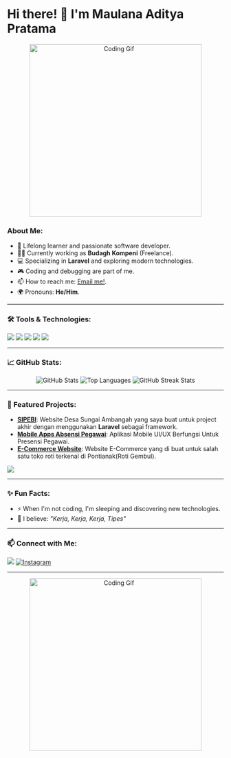 # <summary><strong>Hi there! 👋 I'm Maulana Aditya Pratama</strong></summary>

<p align="center">
  <img src="https://media4.giphy.com/media/v1.Y2lkPTc5MGI3NjExOG8yNXEweXNzbDAwaTlmYWF3bjd5dHdsejhjeDBzb2Nyemg0dmFxeiZlcD12MV9pbnRlcm5hbF9naWZfYnlfaWQmY3Q9Zw/G5K2Jy1Mvy0Zq/giphy.webp" width="400" alt="Coding Gif" />
</p>

### About Me:
- 🌱 Lifelong learner and passionate software developer.  
- 👨‍💻 Currently working as **Budagh Kompeni** (Freelance).  
- 💻 Specializing in **Laravel** and exploring modern technologies.  
- 🎮 Coding and debugging are part of me.  
- 📫 How to reach me: [Email me!](mailto:aditya.neo5@gmail.com).  
- 🌍 Pronouns: **He/Him**.  

---

### **🛠 Tools & Technologies:**
<p align="left">
  <img src="https://img.shields.io/badge/Code-Java-red?&logo=java&logoColor=white" />
  <img src="https://img.shields.io/badge/Text%20Editor-Visual%20Studio%20Code-blue?&logo=visual%20studio%20code&logoColor=blue" />
  <img src="https://img.shields.io/badge/Database-MySQL-blue?&logo=mysql&logoColor=white" />
  <img src="https://img.shields.io/badge/Version%20Control-Git-orange?&logo=git&logoColor=white" />
  <img src="https://img.shields.io/badge/Hosting-Docker-lightblue?&logo=docker&logoColor=white" />
</p>

---

### **📈 GitHub Stats:**
<p align="center">
  <img src="https://github-readme-stats.vercel.app/api?username=12210778-MaulanaAdityaPratama&show_icons=true&theme=transparent" alt="GitHub Stats" />
  <img src="https://github-readme-stats.vercel.app/api/top-langs/?username=12210778-MaulanaAdityaPratama&layout=compact&theme=transparent" alt="Top Languages" />
  <img src="https://github-readme-streak-stats.herokuapp.com/?user=12210778-MaulanaAdityaPratama&theme=transparent" alt="GitHub Streak Stats" />
</p>

---

### **🚀 Featured Projects:**
- [**SIPEBI**](https://github.com/12210778-MaulanaAdityaPratama/projectsi-SIPEBI-fork): Website Desa Sungai Ambangah yang saya buat untuk project akhir dengan menggunakan **Laravel** sebagai framework.
- [**Mobile Apps Absensi Pegawai**](https://github.com/12210778-MaulanaAdityaPratama/12210778-Presensi_Pegawai_12.4B.30): Aplikasi Mobile UI/UX Berfungsi Untuk Presensi Pegawai.
- [**E-Commerce Website**](https://github.com/12210778-MaulanaAdityaPratama/roti): Website E-Commerce yang di buat untuk salah satu toko roti terkenal di Pontianak(Roti Gembul).

<p align="left">
  <img src="https://github-readme-stats.vercel.app/api/pin/?username=12210778-MaulanaAdityaPratama&repo=projectsi-SIPEBI-fork&theme=transparent" />
</p>

---

### **✨ Fun Facts:**
- ⚡ When I'm not coding, I'm sleeping and discovering new technologies.  
- 🌱 I believe: *"Kerja, Kerja, Kerja, Tipes"*  

---

### **📫 Connect with Me:**
<p align="left">
  <a href="mailto:aditya.neo5@gmail.com"><img src="https://img.shields.io/badge/Email-aditya.neo5@gmail.com-red?style=flat&logo=gmail" /></a>
<a href="https://www.instagram.com/servantin_13">
  <img src="https://img.shields.io/badge/Instagram-%23E4405F.svg?style=flat&logo=instagram&logoColor=white" alt="Instagram">
</a>

</p>

---

<p align="center">
  <img src="https://media4.giphy.com/media/v1.Y2lkPTc5MGI3NjExZ2U2OWV1Njg1MGEwY3FlNDR5MHM2YWJtMXNsZXMza2kzZ3FhZDVyaSZlcD12MV9pbnRlcm5hbF9naWZfYnlfaWQmY3Q9Zw/l1aHgbr47zJug2ddNb/giphy.webp" width="400" alt="Coding Gif" />
</p>
